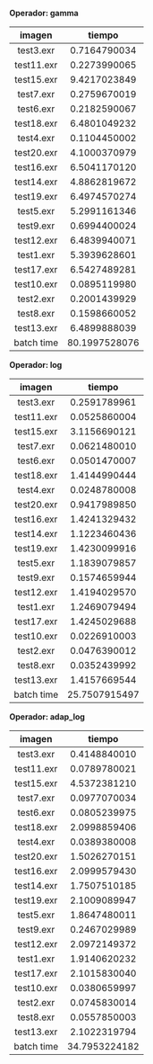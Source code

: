 **Operador: gamma**

imagen|tiempo
:---:|:---:
test3.exr|0.7164790034
test11.exr|0.2273990065
test15.exr|9.4217023849
test7.exr|0.2759670019
test6.exr|0.2182590067
test18.exr|6.4801049232
test4.exr|0.1104450002
test20.exr|4.1000370979
test16.exr|6.5041170120
test14.exr|4.8862819672
test19.exr|6.4974570274
test5.exr|5.2991161346
test9.exr|0.6994400024
test12.exr|6.4839940071
test1.exr|5.3939628601
test17.exr|6.5427489281
test10.exr|0.0895119980
test2.exr|0.2001439929
test8.exr|0.1598660052
test13.exr|6.4899888039
batch time|80.1997528076

**Operador: log**

imagen|tiempo
:---:|:---:
test3.exr|0.2591789961
test11.exr|0.0525860004
test15.exr|3.1156690121
test7.exr|0.0621480010
test6.exr|0.0501470007
test18.exr|1.4144990444
test4.exr|0.0248780008
test20.exr|0.9417989850
test16.exr|1.4241329432
test14.exr|1.1223460436
test19.exr|1.4230099916
test5.exr|1.1839079857
test9.exr|0.1574659944
test12.exr|1.4194029570
test1.exr|1.2469079494
test17.exr|1.4245029688
test10.exr|0.0226910003
test2.exr|0.0476390012
test8.exr|0.0352439992
test13.exr|1.4157669544
batch time|25.7507915497

**Operador: adap_log**

imagen|tiempo
:---:|:---:
test3.exr|0.4148840010
test11.exr|0.0789780021
test15.exr|4.5372381210
test7.exr|0.0977070034
test6.exr|0.0805239975
test18.exr|2.0998859406
test4.exr|0.0389380008
test20.exr|1.5026270151
test16.exr|2.0999579430
test14.exr|1.7507510185
test19.exr|2.1009089947
test5.exr|1.8647480011
test9.exr|0.2467029989
test12.exr|2.0972149372
test1.exr|1.9140620232
test17.exr|2.1015830040
test10.exr|0.0380659997
test2.exr|0.0745830014
test8.exr|0.0557850003
test13.exr|2.1022319794
batch time|34.7953224182

